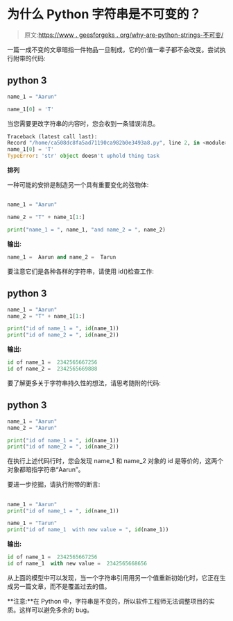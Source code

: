 # 为什么 Python 字符串是不可变的？

> 原文:[https://www . geesforgeks . org/why-are-python-strings-不可变/](https://www.geeksforgeeks.org/why-are-python-strings-immutable/)

一篇一成不变的文章暗指一件物品一旦制成，它的价值一辈子都不会改变。尝试执行附带的代码:

## python 3

```py
name_1 = "Aarun" 

name_1[0] = 'T' 
```

当您需要更改字符串的内容时，您会收到一条错误消息。

```py
Traceback (latest call last):  
Record "/home/ca508dc8fa5ad71190ca982b0e3493a8.py", line 2, in <module>  
name_1[0] = 'T'  
TypeError: 'str' object doesn't uphold thing task  
```

**排列**

一种可能的安排是制造另一个具有重要变化的弦物体:

## 

```py
name_1 = "Aarun"

name_2 = "T" + name_1[1:]

print("name_1 = ", name_1, "and name_2 = ", name_2)
```

**输出:**

```py
name_1 =  Aarun and name_2 =  Tarun
```

要注意它们是各种各样的字符串，请使用 id()检查工作:

## python 3

```py
name_1 = "Aarun"
name_2 = "T" + name_1[1:]

print("id of name_1 = ", id(name_1))
print("id of name_2 = ", id(name_2))
```

**输出:**

```py
id of name_1 =  2342565667256
id of name_2 =  2342565669888
```

要了解更多关于字符串持久性的想法，请思考随附的代码:

## python 3

```py
name_1 = "Aarun"
name_2 = "Aarun"

print("id of name_1 = ", id(name_1))
print("id of name_2 = ", id(name_2))
```

在执行上述代码行时，您会发现 name_1 和 name_2 对象的 id 是等价的，这两个对象都暗指字符串“Aarun”。

要进一步挖掘，请执行附带的断言:

## 

```py
name_1 = "Aarun"
print("id of name_1 = ", id(name_1))

name_1 = "Tarun"
print("id of name_1  with new value = ", id(name_1))
```

**输出:**

```py
id of name_1 =  2342565667256
id of name_1  with new value =  2342565668656
```

从上面的模型中可以发现，当一个字符串引用用另一个值重新初始化时，它正在生成另一篇文章，而不是覆盖过去的值。

**注意:**在 Python 中，字符串是不变的，所以软件工程师无法调整项目的实质。这样可以避免多余的 bug。